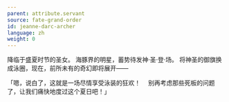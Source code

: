 ```yaml
---
parent: attribute.servant
source: fate-grand-order
id: jeanne-darc-archer
language: zh
weight: 0
---
```


降临于盛夏时节的圣女。
海豚界的明星，蓄势待发神·圣·登·场。
将神圣的御旗换成泳圈，现在，前所未有的奇幻即将展开——

「嗯，说白了，这就是一场尽情享受泳装的狂欢！
　别再考虑那些死板的问题了，让我们痛快地度过这个夏日吧！」
